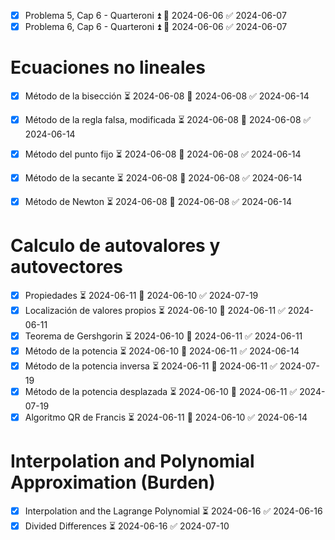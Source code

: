 - [x] Problema 5, Cap 6 - Quarteroni ⏫ 📅 2024-06-06 ✅ 2024-06-07
- [x] Problema 6, Cap 6 - Quarteroni ⏫ 📅 2024-06-06 ✅ 2024-06-07

# Ecuaciones no lineales
- [x] Método de la bisección ⏳ 2024-06-08 📅 2024-06-08 ✅ 2024-06-14
- [x] Método de la regla falsa, modificada ⏳ 2024-06-08 📅 2024-06-08 ✅ 2024-06-14
- [x] Método del punto fijo ⏳ 2024-06-08 📅 2024-06-08 ✅ 2024-06-14
- [x] Método de la secante ⏳ 2024-06-08 📅 2024-06-08 ✅ 2024-06-14
- [x] Método de Newton ⏳ 2024-06-08 📅 2024-06-08 ✅ 2024-06-14


# Calculo de autovalores y autovectores
- [x] Propiedades ⏳ 2024-06-11 📅 2024-06-10 ✅ 2024-07-19
- [x] Localización de valores propios ⏳ 2024-06-10 📅 2024-06-11 ✅ 2024-06-11
- [x] Teorema de Gershgorin ⏳ 2024-06-10 📅 2024-06-11 ✅ 2024-06-11
- [x] Método de la potencia ⏳ 2024-06-10 📅 2024-06-11 ✅ 2024-06-14
- [x] Método de la potencia inversa ⏳ 2024-06-11 📅 2024-06-11 ✅ 2024-07-19
- [x] Método de la potencia desplazada ⏳ 2024-06-10 📅 2024-06-11 ✅ 2024-07-19
- [x] Algoritmo QR de Francis ⏳ 2024-06-11 📅 2024-06-10 ✅ 2024-06-14

# Interpolation and Polynomial Approximation (Burden)


- [x] Interpolation and the Lagrange Polynomial ⏳ 2024-06-16 ✅ 2024-06-16
- [x] Divided Differences ⏳ 2024-06-16 ✅ 2024-07-10
